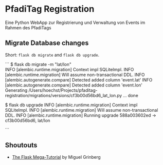 # PfadiTag Registration
Eine Python WebApp zur Registrierung und Verwaltung von Events im Rahmen des PfadiTags

## Migrate Database changes

Short: `flask db migrate` and `flask db upgrade`.

´´´
$ flask db migrate -m "lat/lon"    
INFO  [alembic.runtime.migration] Context impl SQLiteImpl.
INFO  [alembic.runtime.migration] Will assume non-transactional DDL.
INFO  [alembic.autogenerate.compare] Detected added column 'event.lat'
INFO  [alembic.autogenerate.compare] Detected added column 'event.lon'
  Generating /Users/hoechst/Projects/pfaditag-registration/migrations/versions/cf3b00d56bd6_lat_lon.py ...  done

$ flask db upgrade
INFO  [alembic.runtime.migration] Context impl SQLiteImpl.
INFO  [alembic.runtime.migration] Will assume non-transactional DDL.
INFO  [alembic.runtime.migration] Running upgrade 588a003602ed -> cf3b00d56bd6, lat/lon

´´´

## Shoutouts

- [The Flask Mega-Tutorial](https://blog.miguelgrinberg.com/post/the-flask-mega-tutorial-part-i-hello-world) by Miguel Grinberg
